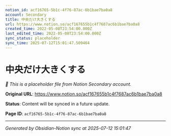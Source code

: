 ```yaml
---
notion_id: acf16765-5b1c-4f76-87ac-6b1bae7ba0a8
account: Secondary
title: 中央だけ大きくする
url: https://www.notion.so/acf167655b1c4f7687ac6b1bae7ba0a8
created_time: 2022-05-08T23:54:00.000Z
last_edited_time: 2022-05-08T23:54:00.000Z
sync_status: placeholder
sync_time: 2025-07-12T15:01:47.509464
---
```


# 中央だけ大きくする

*🔄 This is a placeholder file from Notion Secondary account.*

**Original URL**: https://www.notion.so/acf167655b1c4f7687ac6b1bae7ba0a8

**Status**: Content will be synced in a future update.

**Page ID**: `acf16765-5b1c-4f76-87ac-6b1bae7ba0a8`

---

*Generated by Obsidian-Notion sync at 2025-07-12 15:01:47*
